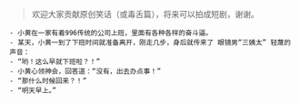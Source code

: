 > 欢迎大家贡献原创笑话（或毒舌篇），将来可以拍成短剧，谢谢。

```
- 小黄在一家有着996传统的公司上班，里面有各种各样的奋斗逼。
- 某天，小黄一到了下班时间就准备离开，刚走几步，身后就传来了 眼镜男“三姨太” 轻蔑的声音：
- “哟！这么早就下班啦？！”
- 小黄心领神会，回答道：“没有，出去办点事！”
- “那什么时候回来？！”
- “明天早上。”
```
